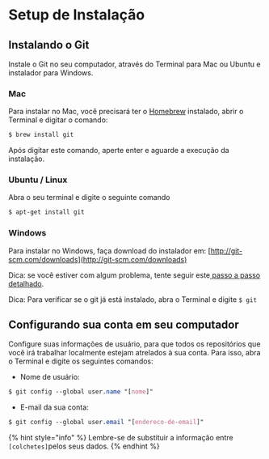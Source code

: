 # Setup de Instalação

## Instalando o Git

Instale o Git no seu computador, através do Terminal para Mac ou Ubuntu e instalador para Windows.

### Mac

Para instalar no Mac, você precisará ter o [Homebrew](https://brew.sh/index_pt-br) instalado, abrir o Terminal e digitar o comando:

```css
$ brew install git
```

Após digitar este comando, aperte enter e aguarde a execução da instalação.

### Ubuntu / Linux

Abra o seu terminal e digite o seguinte comando

```css
$ apt-get install git
```

### Windows

Para instalar no Windows, faça download do instalador em: [http://git-scm.com/downloads](http://git-scm.com/downloads)

Dica: se você estiver com algum problema, tente seguir este[ passo a passo detalhado](https://git-scm.com/book/pt-br/v2/Come%C3%A7ando-Instalando-o-Git).

Dica: Para verificar se o git já está instalado, abra o Terminal e digite `$ git`

## Configurando sua conta em seu computador

Configure suas informações de usuário, para que todos os repositórios que você irá trabalhar localmente estejam atrelados à sua conta. Para isso, abra o Terminal e digite os seguintes comandos:

* Nome de usuário:

```css
$ git config --global user.name "[nome]"
```

* E-mail da sua conta:

```css
$ git config --global user.email "[endereco-de-email]"
```

{% hint style="info" %}
 Lembre-se de substituir a informação entre `[colchetes]`pelos seus dados.
{% endhint %}

